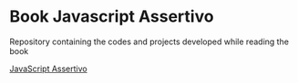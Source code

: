 # Book Javascript Assertivo

Repository containing the codes and projects developed while reading the book

[JavaScript Assertivo](https://javascriptassertivo.com.br/)
